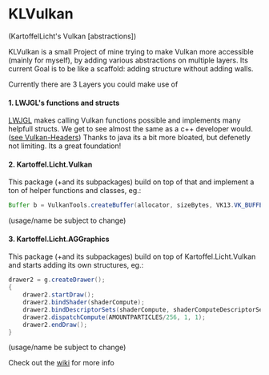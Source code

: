 # KLVulkan
(KartoffelLicht's Vulkan [abstractions])

KLVulkan is a small Project of mine trying to make Vulkan more accessible (mainly for myself), by adding various abstractions on multiple layers.
Its current Goal is to be like a scaffold: adding structure without adding walls.

Currently there are 3 Layers you could make use of

#### 1. LWJGL's functions and structs
[LWJGL](https://www.lwjgl.org/) makes calling Vulkan functions possible and implements many helpfull structs. We get to see almost the same as a c++ developer would. ([see Vulkan-Headers](https://github.com/KhronosGroup/Vulkan-Headers/tree/main))
Thanks to java its a bit more bloated, but defenetly not limiting. Its a great foundation!

#### 2. Kartoffel.Licht.Vulkan
This package (+and its subpackages) build on top of that and implement a ton of helper functions and classes, eg.:

```java
Buffer b = VulkanTools.createBuffer(allocator, sizeBytes, VK13.VK_BUFFER_USAGE_STORAGE_BUFFER_BIT, VK13.VK_MEMORY_PROPERTY_HOST_VISIBLE_BIT, 0);
```
(usage/name be subject to change)

#### 3. Kartoffel.Licht.AGGraphics
This package (+and its subpackages) build on top of Kartoffel.Licht.Vulkan and starts adding its own structures, eg.:

```java
drawer2 = g.createDrawer();
{
	drawer2.startDraw();
	drawer2.bindShader(shaderCompute);
	drawer2.bindDescriptorSets(shaderCompute, shaderComputeDescriptorSets);
	drawer2.dispatchCompute(AMOUNTPARTICLES/256, 1, 1);
	drawer2.endDraw();
}
```
(usage/name be subject to change)

Check out the [wiki](https://github.com/KartoffelL/KLVulkan/wiki) for more info


